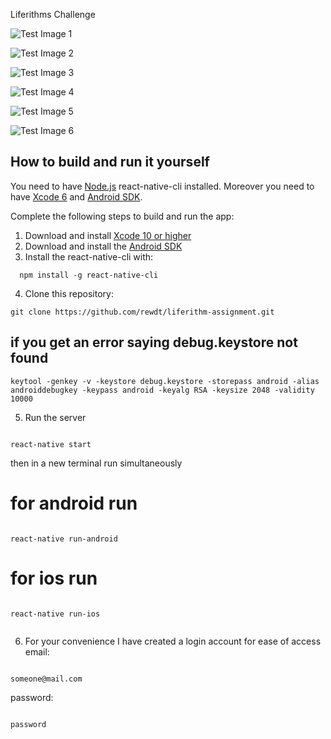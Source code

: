 Liferithms Challenge

![Test Image 1](3DTest.png)

![Test Image 2]("3DTest.png")

![Test Image 3](/3DTest.png)

![Test Image 4](https://github.com/tograh/testrepository/3DTest.png)

![Test Image 5](https://.../3DTest.png)

![Test Image 6](master/3DTest.png)

## How to build and run it yourself

You need to have [Node.js](http://nodejs.org) react-native-cli installed. Moreover you need to have [Xcode 6](https://developer.apple.com/xcode/downloads/) and [Android SDK](http://developer.android.com/sdk/index.html#Other).

Complete the following steps to build and run the app:

1. Download and install [Xcode 10 or higher](https://developer.apple.com/xcode/downloads/)
2. Download and install the [Android SDK](http://developer.android.com/sdk/index.html#Other)
3. Install the react-native-cli with:

```
  npm install -g react-native-cli
```

4. Clone this repository:

```
git clone https://github.com/rewdt/liferithm-assignment.git
```

## if you get an error saying debug.keystore not found

```
keytool -genkey -v -keystore debug.keystore -storepass android -alias androiddebugkey -keypass android -keyalg RSA -keysize 2048 -validity 10000
```

5.  Run the server

```

react-native start

```

then in a new terminal run simultaneously

# for android run

```

react-native run-android

```

# for ios run

```

react-native run-ios

```

```

```

6. For your convenience I have created a login account for ease of access
   email:

```

someone@mail.com

```

password:

```

password

```
